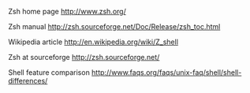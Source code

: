 
Zsh home page <http://www.zsh.org/>

Zsh manual <http://zsh.sourceforge.net/Doc/Release/zsh_toc.html>

Wikipedia article <http://en.wikipedia.org/wiki/Z_shell>

Zsh at sourceforge <http://zsh.sourceforge.net/>

Shell feature comparison <http://www.faqs.org/faqs/unix-faq/shell/shell-differences/>


